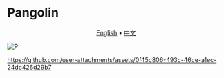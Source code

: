 # Pangolin

<p align="center">
  <a href="https://github.com/414aaj/Pangolin/blob/main/README">English</a> •
  <a href="https://github.com/414aaj/Pangolin/blob/main/README_CN.md">中文</a> 
</p>


![P](https://github.com/user-attachments/assets/a1d40107-395d-447f-8136-cbc20feadb0c)


https://github.com/user-attachments/assets/0f45c806-493c-46ce-a1ec-24dc426d29b7
